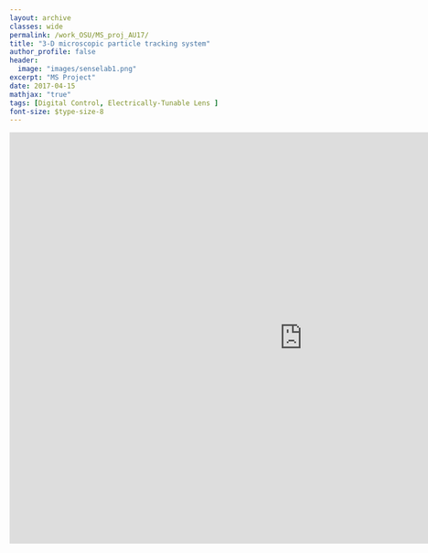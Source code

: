 ```yaml
---
layout: archive
classes: wide
permalink: /work_OSU/MS_proj_AU17/
title: "3-D microscopic particle tracking system"
author_profile: false
header:
  image: "images/senselab1.png"
excerpt: "MS Project"
date: 2017-04-15
mathjax: "true"
tags: [Digital Control, Electrically-Tunable Lens ]
font-size: $type-size-8
---
```


<embed src="https://tushar-agarwal2909.github.io/documents/MS_Project.pdf" type="application/pdf" width="1024px" height="720px" />